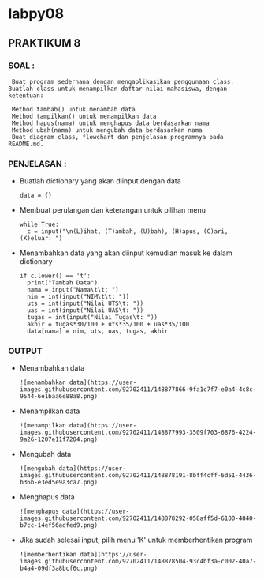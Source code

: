 # labpy08

## PRAKTIKUM 8
### SOAL :

     Buat program sederhana dengan mengaplikasikan penggunaan class. Buatlah class untuk menampilkan daftar nilai mahasiswa, dengan ketentuan:

     Method tambah() untuk menambah data
     Method tampilkan() untuk menampilkan data
     Method hapus(nama) untuk menghapus data berdasarkan nama
     Method ubah(nama) untuk mengubah data berdasarkan nama
     Buat diagram class, flowchart dan penjelasan programnya pada README.md.

### PENJELASAN :
- Buatlah dictionary yang akan diinput dengan data

      data = {}
      
- Membuat perulangan dan keterangan untuk pilihan menu

      while True:
        c = input("\n(L)ihat, (T)ambah, (U)bah), (H)apus, (C)ari, (K)eluar: ")
        
- Menambahkan data yang akan diinput kemudian masuk ke dalam dictionary

      if c.lower() == 't':
        print("Tambah Data")
        nama = input("Nama\t\t: ")
        nim = int(input("NIM\t\t: "))
        uts = int(input("Nilai UTS\t: "))
        uas = int(input("Nilai UAS\t: "))
        tugas = int(input("Nilai Tugas\t: "))
        akhir = tugas*30/100 + uts*35/100 + uas*35/100
        data[nama] = nim, uts, uas, tugas, akhir
        
### OUTPUT 

- Menambahkan data

      ![menambahkan data](https://user-images.githubusercontent.com/92702411/148877866-9fa1c7f7-e0a4-4c8c-9544-6e1baa6e88a8.png)
     
- Menampilkan data

      ![menampilkan data](https://user-images.githubusercontent.com/92702411/148877993-3509f703-6876-4224-9a26-1207e11f7204.png)
      
- Mengubah data
          
      ![mengubah data](https://user-images.githubusercontent.com/92702411/148878191-8bff4cff-6d51-4436-b36b-e3ed5e9a3ca7.png)

- Menghapus data

      ![menghapus data](https://user-images.githubusercontent.com/92702411/148878292-058aff5d-6100-4840-b7cc-14ef56adfed9.png)

- Jika sudah selesai input, pilih menu 'K' untuk memberhentikan program

      ![memberhentikan data](https://user-images.githubusercontent.com/92702411/148878504-93c4bf3a-c002-40a7-b4a4-09df3a8bcf6c.png)
